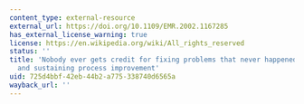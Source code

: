 ```yaml
---
content_type: external-resource
external_url: https://doi.org/10.1109/EMR.2002.1167285
has_external_license_warning: true
license: https://en.wikipedia.org/wiki/All_rights_reserved
status: ''
title: 'Nobody ever gets credit for fixing problems that never happened: Creating
  and sustaining process improvement'
uid: 725d4bbf-42eb-44b2-a775-338740d6565a
wayback_url: ''
---
```

